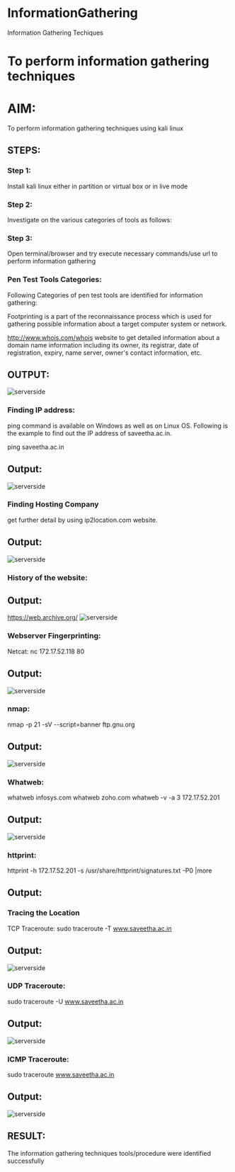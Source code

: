 # InformationGathering
Information Gathering Techiques

# To perform information gathering techniques

# AIM:

To perform information gathering techniques using kali linux 

## STEPS:

### Step 1:

Install kali linux either in partition or virtual box or in live mode

### Step 2:

Investigate on the various categories of tools as follows:

### Step 3:
Open terminal/browser and try execute necessary commands/use url to perform information gathering

### Pen Test Tools Categories:
Following Categories of pen test tools are identified for information gathering:

Footprinting is a part of the reconnaissance process which is used for gathering possible information about a target computer system or network.

http://www.whois.com/whois website to get detailed information about a domain name information including its owner, its registrar, date of registration, expiry, name server, owner's contact information, etc.

## OUTPUT:
![serverside](/Ex02/InformationGathering/img/Whois.png)

### Finding IP address:
ping command is available on Windows as well as on Linux OS. Following is the example to find out the IP address of saveetha.ac.in.

ping saveetha.ac.in

## Output:
![serverside](/Ex02/InformationGathering/img/Screenshot%20at%202025-03-21%2005-50-36.png)

### Finding Hosting Company
get further detail by using ip2location.com website.

## Output:
![serverside](/Ex02/InformationGathering/img/ip2.png)

### History of the website:
## Output:
https://web.archive.org/
![serverside](/Ex02/InformationGathering/img/webarchive.png)

### Webserver Fingerprinting:
Netcat:
nc 172.17.52.118 80
## Output:
![serverside](/Ex02/InformationGathering/img/nc.png)

### nmap:
nmap -p 21 -sV --script=banner ftp.gnu.org
## Output:
![serverside](/Ex02/InformationGathering/img/gnu.png)

### Whatweb:
whatweb infosys.com
whatweb zoho.com
whatweb -v -a 3 172.17.52.201
## Output:
![serverside](/Ex02/InformationGathering/img/webzoho.png)

### httprint:
httprint -h 172.17.52.201 -s /usr/share/httprint/signatures.txt -P0 |more

## Output:

### Tracing the Location

TCP Traceroute:
sudo traceroute -T www.saveetha.ac.in

## Output:
![serverside](/Ex02/InformationGathering/img/racerou.png)

### UDP Traceroute:

sudo traceroute -U www.saveetha.ac.in
## Output:
![serverside](/Ex02/InformationGathering/img/racerou.png)

### ICMP Traceroute:
sudo traceroute  www.saveetha.ac.in
## Output:
![serverside](/Ex02/InformationGathering/img/sudo.png)





## RESULT:
The information gathering techniques tools/procedure were  identified successfully
